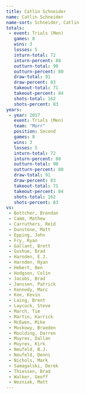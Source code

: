 ```yaml
---
title: Catlin Schneider
name: Catlin Schneider
name-sort: Schneider, Catlin
totals:
 - event: Trials (Men)
   games: 8
   wins: 3
   losses: 5
   inturn-total: 72
   inturn-percent: 88
   outturn-total: 90
   outturn-percent: 80
   draw-total: 91
   draw-percent: 83
   takeout-total: 71
   takeout-percent: 84
   shots-total: 162
   shots-percent: 83
years:
 - year: 2017
   event: Trials (Men)
   team: "Morr"
   position: Second
   games: 8
   wins: 3
   losses: 5
   inturn-total: 72
   inturn-percent: 88
   outturn-total: 90
   outturn-percent: 80
   draw-total: 91
   draw-percent: 83
   takeout-total: 71
   takeout-percent: 84
   shots-total: 162
   shots-percent: 83
vs:
 - Bottcher, Brendan
 - Camm, Mathew
 - Carruthers, Reid
 - Dunstone, Matt
 - Epping, John
 - Fry, Ryan
 - Gallant, Brett
 - Gushue, Brad
 - Harnden, E.J.
 - Harnden, Ryan
 - Hebert, Ben
 - Hodgson, Colin
 - Jacobs, Brad
 - Janssen, Patrick
 - Kennedy, Marc
 - Koe, Kevin
 - Laing, Brent
 - Laycock, Steve
 - March, Tim
 - Martin, Karrick
 - McEwen, Mike
 - Moskowy, Braeden
 - Moulding, Darren
 - Muyres, Dallan
 - Muyres, Kirk
 - Neufeld, B.J.
 - Neufeld, Denni
 - Nichols, Mark
 - Samagalski, Derek
 - Thiessen, Brad
 - Walker, Geoff
 - Wozniak, Matt
---
```

